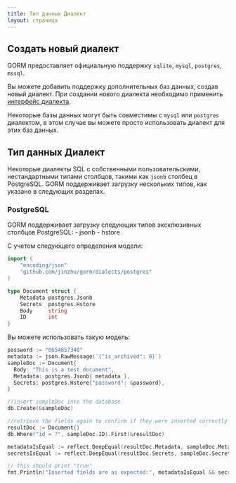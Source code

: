 ```yaml
---
title: Тип данных Диалект
layout: страница
---
```


## Создать новый диалект

GORM предоставляет официальную поддержку `sqlite`, `mysql`, `postgres`, `mssql`.

Вы можете добавить поддержку дополнительных баз данных, создав новый диалект. При создании нового диалекта необходимо применить [интерфейс диалекта](https://godoc.org/github.com/jinzhu/gorm#Dialect).

Некоторые базы данных могут быть совместимы с `mysql` или `postgres` диалектом, в этом случае вы можете просто использовать диалект для этих баз данных.

## Тип данных Диалект

Некоторые диалекты SQL с собственными пользовательскими, нестандартными типами столбцов, такими как `jsonb` столбец в PostgreSQL. GORM поддерживает загрузку нескольких типов, как указано в следующих разделах.

### PostgreSQL

GORM поддерживает загрузку следующих типов эксклюзивных столбцов PostgreSQL: - jsonb - hstore

С учетом следующего определения модели:

```go
import (
    "encoding/json"
    "github.com/jinzhu/gorm/dialects/postgres"
)

type Document struct {
    Metadata postgres.Jsonb
    Secrets  postgres.Hstore
    Body     string
    ID       int
}
```

Вы можете использовать такую модель:

```go
password := "0654857340"
metadata := json.RawMessage(`{"is_archived": 0}`)
sampleDoc := Document{
  Body: "This is a test document",
  Metadata: postgres.Jsonb{ metadata },
  Secrets: postgres.Hstore{"password": &password},
}

//insert sampleDoc into the database
db.Create(&sampleDoc)

//retrieve the fields again to confirm if they were inserted correctly
resultDoc := Document{}
db.Where("id = ?", sampleDoc.ID).First(&resultDoc)

metadataIsEqual := reflect.DeepEqual(resultDoc.Metadata, sampleDoc.Metadata)
secretsIsEqual := reflect.DeepEqual(resultDoc.Secrets, sampleDoc.Secrets)

// this should print "true"
fmt.Println("Inserted fields are as expected:", metadataIsEqual && secretsIsEqual)
```
